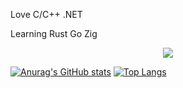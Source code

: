 Love C/C++ .NET

Learning Rust Go Zig

<div align="center">
    <img src="https://github-readme-activity-graph.cyclic.app/graph?username=axojhf&theme=react" />
</div>

[![Anurag's GitHub stats](https://github-readme-stats.vercel.app/api?username=axojhf)](https://github.com/axojhf)
[![Top Langs](https://github-readme-stats.vercel.app/api/top-langs/?username=axojhf)](https://github.com/axojhf)
